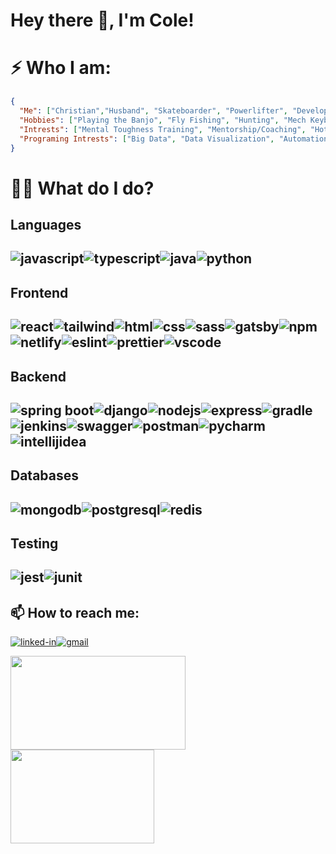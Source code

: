 <!--
**williycole/williycole** is a ✨ _special_ ✨ repository because its `README.md` (this file) appears on your GitHub profile. 
-->
#  Hey there 👋, I'm Cole! 


# ⚡ Who I am: 
```json
{
  "Me": ["Christian","Husband", "Skateboarder", "Powerlifter", "Developer"],
  "Hobbies": ["Playing the Banjo", "Fly Fishing", "Hunting", "Mech Keyboard Tinkering", "BJJ"],
  "Intrests": ["Mental Toughness Training", "Mentorship/Coaching", "Hot Rods", "DIY", "Anime"],
  "Programing Intrests": ["Big Data", "Data Visualization", "Automation", "BigO and Speed"]
}
```


# 👷🏻 What do I do? 

## Languages
![javascript](https://img.shields.io/badge/JavaScript-323330?style=for-the-badge&logo=javascript&logoColor=F7DF1E)![typescript](https://img.shields.io/badge/TypeScript-007ACC?style=for-the-badge&logo=typescript&logoColor=white)![java](https://img.shields.io/badge/Java-ED8B00?style=for-the-badge&logo=java&logoColor=white)![python](https://img.shields.io/badge/Python-3776AB?style=for-the-badge&logo=python&logoColor=white)
---

## Frontend 
![react](https://img.shields.io/badge/React-20232A?style=for-the-badge&logo=react&logoColor=61DAFB)![tailwind](https://img.shields.io/badge/Tailwind_CSS-38B2AC?style=for-the-badge&logo=tailwind-css&logoColor=white)![html](https://img.shields.io/badge/HTML5-E34F26?style=for-the-badge&logo=html5&logoColor=white)![css](https://img.shields.io/badge/CSS3-1572B6?style=for-the-badge&logo=css3&logoColor=white)![sass](https://img.shields.io/badge/SASS-CC6699?style=for-the-badge&logo=sass&logoColor=white)![gatsby](https://img.shields.io/badge/Gatsby-663399?style=for-the-badge&logo=gatsby&logoColor=white)![npm](https://img.shields.io/badge/npm-CB3837?style=for-the-badge&logo=npm&logoColor=white)![netlify](https://img.shields.io/badge/Netlify-00C7B7?style=for-the-badge&logo=netlify&logoColor=white)![eslint](https://img.shields.io/badge/eslint-3A33D1?style=for-the-badge&logo=eslint&logoColor=white)![prettier](https://img.shields.io/badge/prettier-1A2C34?style=for-the-badge&logo=prettier&logoColor=F7BA3E)![vscode](https://img.shields.io/badge/Visual_Studio_Code-0078D4?style=for-the-badge&logo=visual%20studio%20code&logoColor=white)
---

## Backend 
![spring boot](https://img.shields.io/badge/Spring_Boot-F2F4F9?style=for-the-badge&logo=spring-boot)![django](https://img.shields.io/badge/Django-092E20?style=for-the-badge&logo=django&logoColor=white)![nodejs](https://img.shields.io/badge/Node.js-339933?style=for-the-badge&logo=nodedotjs&logoColor=white)![express](https://img.shields.io/badge/Express.js-000000?style=for-the-badge&logo=express&logoColor=white)![gradle](https://img.shields.io/badge/gradle-02303A?style=for-the-badge&logo=gradle&logoColor=white)![jenkins](https://img.shields.io/badge/Jenkins-D24939?style=for-the-badge&logo=Jenkins&logoColor=white)![swagger](https://img.shields.io/badge/Swagger-85EA2D?style=for-the-badge&logo=Swagger&logoColor=white)![postman](https://img.shields.io/badge/Postman-FF6C37?style=for-the-badge&logo=Postman&logoColor=white)![pycharm](https://img.shields.io/badge/pycharm-143?style=for-the-badge&logo=pycharm&logoColor=black&color=black&labelColor=green)![intellijidea](https://img.shields.io/badge/IntelliJIDEA-000000.svg?style=for-the-badge&logo=intellij-idea&logoColor=white)
---

## Databases 
![mongodb](https://img.shields.io/badge/MongoDB-4EA94B?style=for-the-badge&logo=mongodb&logoColor=white)![postgresql](https://img.shields.io/badge/PostgreSQL-316192?style=for-the-badge&logo=postgresql&logoColor=white)![redis](https://img.shields.io/badge/redis-%23DD0031.svg?&style=for-the-badge&logo=redis&logoColor=white)
---

## Testing
![jest](https://img.shields.io/badge/Jest-C21325?style=for-the-badge&logo=jest&logoColor=white)![junit](https://img.shields.io/badge/Junit5-25A162?style=for-the-badge&logo=junit5&logoColor=whit)
---



## 📫 How to reach me: 
[![linked-in](https://img.shields.io/badge/Linked_In-0077B5?style=for-the-badge&logo=LinkedIn&logoColor=white)](https://www.linkedin.com/in/cole-boren-4b0b3a50/)[![gmail](https://img.shields.io/badge/Gmail-D14836?style=for-the-badge&logo=Gmail&logoColor=white)](mailto:https://william.cole.boren@gmail.com)


<img src="https://media.giphy.com/media/4Hmjz2sqdtASJ2gFMH/giphy.gif" width="280" height="150"/><img src="https://cdna.artstation.com/p/assets/images/images/020/794/260/original/arkerxx-jao-gundam3.gif?1569208645" width="230" height="150"/>
